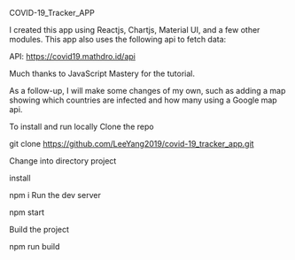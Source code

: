 COVID-19_Tracker_APP

I created this app using Reactjs, Chartjs, Material UI, and a few other modules. This app also uses the following api to fetch data:

API: https://covid19.mathdro.id/api

Much thanks to JavaScript Mastery for the tutorial.

As a follow-up, I will make some changes of my own, such as adding a map showing which countries are infected and how many using a Google map api.

To install and run locally
Clone the repo

git clone https://github.com/LeeYang2019/covid-19_tracker_app.git

Change into directory project

install

npm i
Run the dev server

npm start

Build the project

npm run build
